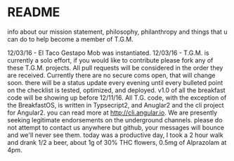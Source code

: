 # README
info about our mission statement, philosophy, philanthropy and things that u can do to help become a member of T.G.M.

12/03/16 - El Taco Gestapo Mob was instantiated.
12/03/16 - T.G.M. is currently a solo effort, if you would like to contribute please fork any of these T.G.M. projects. All pull requests will be considered in the order they are received. Currently there are no secure coms open, that will change soon. there will be a status update every evening until every bulleted point on the checklist is tested, optimized, and deployed. v1.0 of all the breakfast code will be showing up before 12/11/16. All T.G. code, with the exception of the BreakfastOS, is written in Typsecript2, and Anuglar2 and the cli project for Angular2. you can read more at http://cli.angular.io. We are presently seeking legitimate endorsements on the underground channels. please do not attempt to contact us anywhere but github, your messages will bounce and we'll never see them. today was a productive day, I took a 2 hour walk and drank 1/2 a beer, about 1g of 30% THC flowers, 0.5mg of Alprazolam at 4pm.
